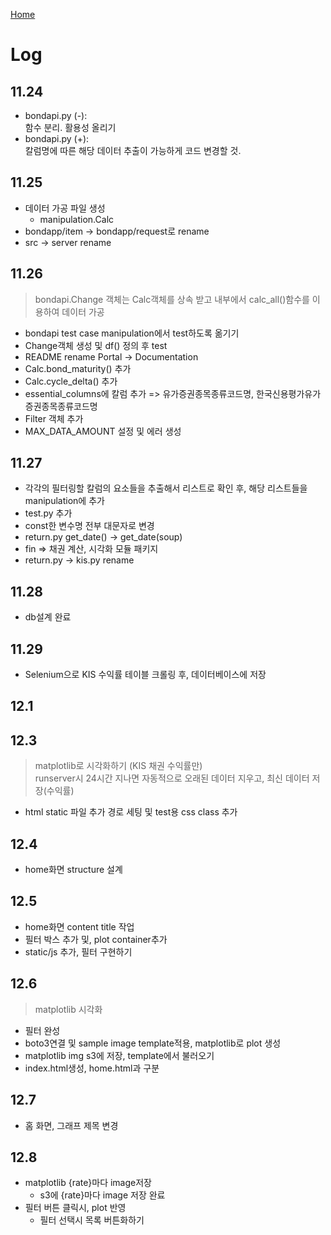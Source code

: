 <a href="../README.md">Home</a>
# Log

## 11.24
+ bondapi.py (-):   
함수 분리. 활용성 올리기
+ bondapi.py (+):   
칼럼명에 따른 해당 데이터 추출이 가능하게 코드 변경할 것.

## 11.25
+ 데이터 가공 파일 생성
	- manipulation.Calc
+ bondapp/item -> bondapp/request로 rename
+ src -> server rename

## 11.26
> bondapi.Change 객체는 Calc객체를 상속 받고 내부에서 calc_all()함수를 이용하여 데이터 가공
+ bondapi test case manipulation에서 test하도록 옮기기
+ Change객체 생성 및 df() 정의 후 test
+ README rename Portal -> Documentation
+ Calc.bond_maturity() 추가
+ Calc.cycle_delta() 추가
+ essential_columns에 칼럼 추가 => 유가증권종목종류코드명, 한국신용평가유가증권종목종류코드명
+ Filter 객체 추가
+ MAX_DATA_AMOUNT 설정 및 에러 생성

## 11.27
+ 각각의 필터링할 칼럼의 요소들을 추출해서 리스트로 확인 후, 해당 리스트들을 manipulation에 추가
+ test.py 추가
+ const한 변수명 전부 대문자로 변경
+ return.py get_date() -> get_date(soup)
+ fin => 채권 계산, 시각화 모듈 패키지
+ return.py -> kis.py rename

## 11.28
+ db설계 완료

## 11.29
+ Selenium으로 KIS 수익률 테이블 크롤링 후, 데이터베이스에 저장

## 12.1

## 12.3
> matplotlib로 시각화하기 (KIS 채권 수익률만)\
> runserver시 24시간 지나면 자동적으로 오래된 데이터 지우고, 최신 데이터 저장(수익률)
+ html static 파일 추가 경로 세팅 및 test용 css class 추가

## 12.4
+ home화면 structure 설계

## 12.5
+ home화면 content title 작업
+ 필터 박스 추가 및, plot container추가
+ static/js 추가, 필터 구현하기

## 12.6
> matplotlib 시각화
+ 필터 완성
+ boto3연결 및 sample image template적용, matplotlib로 plot 생성
+ matplotlib img s3에 저장, template에서 불러오기
+ index.html생성, home.html과 구분

## 12.7
+ 홈 화면, 그래프 제목 변경

## 12.8
+ matplotlib {rate}마다 image저장
  + s3에 {rate}마다 image 저장 완료
+ 필터 버튼 클릭시, plot 반영
  + 필터 선택시 목록 버튼화하기
